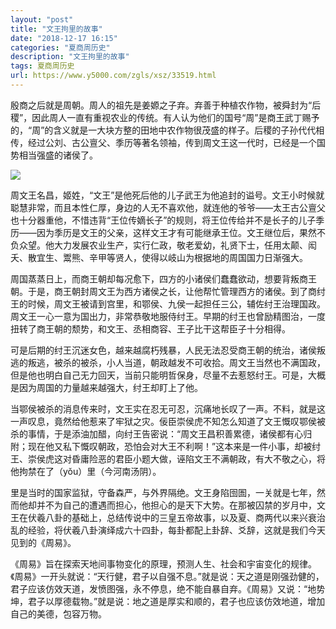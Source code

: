 ```yaml
---
layout: "post"
title: "文王拘里的故事"
date: "2018-12-17 16:15"
categories: "夏商周历史"
description: "文王拘里的故事"
tags: 夏商周历史
url: https://www.y5000.com/zgls/xsz/33519.html
---
```






殷商之后就是周朝。周人的祖先是姜嫄之子弃。弃善于种植农作物，被舜封为“后稷”，因此周人一直有重视农业的传统。有人认为他们的国号“周”是商王武丁赐予的，“周”的含义就是一大块方整的田地中农作物很茂盛的样子。后稷的子孙代代相传，经过公刘、古公亶父、季历等著名领袖，传到周文王这一代时，已经是一个国势相当强盛的诸侯了。

![](https://img.y5000.com/uploads/allimg/180921/8-1P9211613249D.jpg)

周文王名昌，姬姓，“文王”是他死后他的儿子武王为他追封的谥号。文王小时候就聪慧非常，而且本性仁厚，身边的人无不喜欢他，就连他的爷爷——太王古公亶父也十分器重他，不惜违背“王位传嫡长子”的规则，将王位传给并不是长子的儿子季历——因为季历是文王的父亲，这样文王才有可能继承王位。文王继位后，果然不负众望。他大力发展农业生产，实行仁政，敬老爱幼，礼贤下士，任用太颠、闳夭、散宜生、鬻熊、辛甲等贤人，使得以岐山为根据地的周国国力日渐强大。

周国蒸蒸日上，而商王朝却每况愈下，四方的小诸侯们蠢蠢欲动，想要背叛商王朝。于是，商王朝封周文王为西方诸侯之长，让他帮忙管理西方的诸侯。到了商纣王的时候，周文王被请到宫里，和鄂侯、九侯一起担任三公，辅佐纣王治理国政。周文王一心一意为国出力，非常恭敬地服侍纣王。早期的纣王也曾励精图治，一度扭转了商王朝的颓势，和文王、丞相商容、王子比干这帮臣子十分相得。

可是后期的纣王沉迷女色，越来越腐朽残暴，人民无法忍受商王朝的统治，诸侯叛逃的叛逃，被杀的被杀，小人当道，朝政越发不可收拾。周文王当然也不满国政，但是他也明白自己无力回天，当前只能明哲保身，尽量不去惹怒纣王。可是，大概是因为周国的力量越来越强大，纣王却盯上了他。

当鄂侯被杀的消息传来时，文王实在忍无可忍，沉痛地长叹了一声。不料，就是这一声叹息，竟然给他惹来了牢狱之灾。佞臣崇侯虎不知怎么知道了文王慨叹鄂侯被杀的事情，于是添油加醋，向纣王告密说：“周文王昌积善累德，诸侯都有心归附；现在他又私下慨叹朝政，恐怕会对大王不利啊！”这本来是一件小事，却被纣王、崇侯虎这对昏庸险恶的君臣小题大做，诬陷文王不满朝政，有大不敬之心，将他拘禁在了（yǒu）里（今河南汤阴）。

里是当时的国家监狱，守备森严，与外界隔绝。文王身陷囹圄，一关就是七年，然而他却并不为自己的遭遇而担心，他担心的是天下大势。在那被囚禁的岁月中，文王在伏羲八卦的基础上，总结传说中的三皇五帝故事，以及夏、商两代以来兴衰治乱的经验，将伏羲八卦演绎成六十四卦，每卦都配上卦辞、爻辞，这就是我们今天见到的《周易》。

《周易》旨在探索天地间事物变化的原理，预测人生、社会和宇宙变化的规律。《周易》一开头就说：“天行健，君子以自强不息。”就是说：天之道是刚强劲健的，君子应该仿效天道，发愤图强，永不停息，绝不能自暴自弃。《周易》又说：“地势坤，君子以厚德载物。”就是说：地之道是厚实和顺的，君子也应该仿效地道，增加自己的美德，包容万物。
